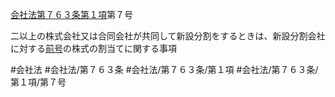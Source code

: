 [会社法第７６３条第１項](会社法＿＿＿＿第７６３条第１項)第７号

二以上の株式会社又は合同会社が共同して新設分割をするときは、新設分割会社に対する[前号](会社法＿＿＿＿第７６３条第１項第６号)の株式の割当てに関する事項


#会社法
#会社法/第７６３条
#会社法/第７６３条/第１項
#会社法/第７６３条/第１項/第７号

